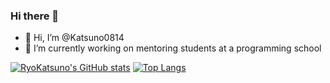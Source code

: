### Hi there 👋

<!--
**Katsuno0814/Katsuno0814** is a ✨ _special_ ✨ repository because its `README.md` (this file) appears on your GitHub profile.

Here are some ideas to get you started:

- 🔭 I’m currently working on ...
- 🌱 I’m currently learning ...
- 👯 I’m looking to collaborate on ...
- 🤔 I’m looking for help with ...
- 💬 Ask me about ...
- 📫 How to reach me: ...
- 😄 Pronouns: ...
- ⚡ Fun fact: ...

🔭 I’m currently working on mentoring students at a programming school, focusing mainly on Rails and JavaScript.

🌱 I’m currently learning Python, Java, and AWS to broaden my skill set and share greater knowledge with my students.
-->
- 👋 Hi, I’m @Katsuno0814
- 🔭 I’m currently working on mentoring students at a programming school

[![RyoKatsuno's GitHub stats](https://github-readme-stats.vercel.app/api?username=Katsuno0814&theme=vue-dark&show_icons=true)](https://github.com/Katsuno0814/github-readme-stats)
[![Top Langs](https://github-readme-stats.vercel.app/api/top-langs/?username=Katsuno0814&theme=vue-dark&show_icons=true&layout=compact)](https://github.com/Katsuno0814/github-readme-stats)
